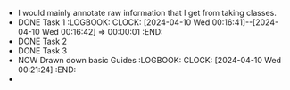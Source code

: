 - I would mainly annotate raw information that I get from taking classes.
- DONE Task 1
  :LOGBOOK:
  CLOCK: [2024-04-10 Wed 00:16:41]--[2024-04-10 Wed 00:16:42] =>  00:00:01
  :END:
- DONE Task 2
- DONE Task 3
- NOW Drawn down basic Guides
  :LOGBOOK:
  CLOCK: [2024-04-10 Wed 00:21:24]
  :END:
-